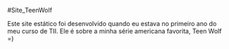#Site_TeenWolf

Este site estático foi desenvolvido quando eu estava no primeiro ano do meu curso de TII. Ele é sobre a minha série americana favorita, Teen Wolf =)
